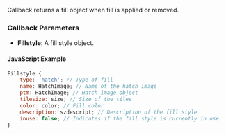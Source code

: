 Callback returns a fill object when fill is applied or removed.

### Callback Parameters
- **Fillstyle**: A fill style object.

#### JavaScript Example
```javascript
Fillstyle {
    type: 'hatch'; // Type of fill
    name: HatchImage; // Name of the hatch image
    ptm: HatchImage; // Hatch image object
    tilesize: size; // Size of the tiles
    color: color; // Fill color
    description: szdescript; // Description of the fill style
    inuse: false; // Indicates if the fill style is currently in use
}
```